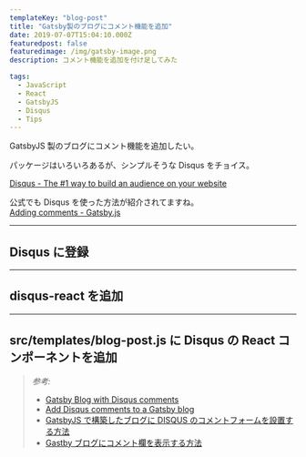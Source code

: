 ```yaml
---
templateKey: "blog-post"
title: "Gatsby製のブログにコメント機能を追加"
date: 2019-07-07T15:04:10.000Z
featuredpost: false
featuredimage: /img/gatsby-image.png
description: コメント機能を追加を付け足してみた

tags:
  - JavaScript
  - React
  - GatsbyJS
  - Disqus
  - Tips
---
```


GatsbyJS 製のブログにコメント機能を追加したい。

パッケージはいろいろあるが、シンプルそうな Disqus をチョイス。

[Disqus - The #1 way to build an audience on your website](https://disqus.com/)

公式でも Disqus を使った方法が紹介されてますね。  
[Adding comments - Gatsby.js](https://www.gatsbyjs.org/docs/adding-comments/)

---

## Disqus に登録

---

## disqus-react を追加

---

## src/templates/blog-post.js に Disqus の React コンポーネントを追加

> _参考:_
>
> - [Gatsby Blog with Disqus comments](https://janosh.io/blog/disqus-comments)
> - [Add Disqus comments to a Gatsby blog](https://mk.gg/add-disqus-comments-to-gatsby-blog/)
> - [GatsbyJS で構築したブログに DISQUS のコメントフォームを設置する方法](https://blog.nakamu.life/posts/gatsbyjs-introduce-disqus)
> - [Gastby ブログにコメント欄を表示する方法](https://koblog.netlify.com/2019-05-12-Article/)
